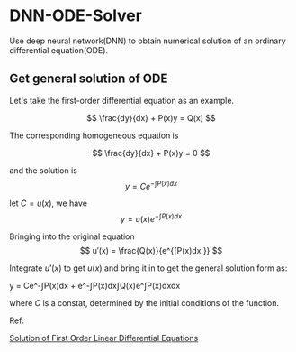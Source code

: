 # DNN-ODE-Solver
Use deep neural network(DNN) to obtain numerical solution of an ordinary differential equation(ODE).

## Get general solution of ODE
Let's take the first-order differential equation as an example. 

$$
\frac{dy}{dx} + P(x)y = Q(x)
$$

The corresponding homogeneous equation is

$$
\frac{dy}{dx} + P(x)y = 0
$$


and the solution is
$$
y = Ce^{-\int P(x)dx}
$$

let $C=u(x)$, we have
$$
y = u(x)e^{-\int P(x)dx}
$$

Bringing into the original equation
$$
u′(x) = \frac{Q(x)}{e^{∫P(x)dx }}
$$

Integrate $u’(x)$ to get $u(x)$ and bring it in to get the general solution form as: 

y = Ce^-∫P(x)dx + e^-∫P(x)dx∫Q(x)e^∫P(x)dxdx

where $C$ is a constat, determined by the initial conditions of the function.  

Ref:

[Solution of First Order Linear Differential Equations](https://www.mathsisfun.com/calculus/differential-equations-first-order-linear.html)